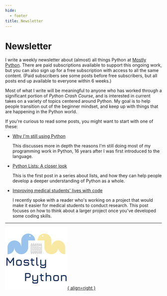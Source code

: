 ```yaml
---
hide:
  - footer
title: Newsletter
---
```


# Newsletter

I write a weekly newsletter about (almost) all things Python at [Mostly Python](https://mostlypython.substack.com). There are paid subscriptions available to support this ongoing work, but you can also sign up for a free subscription with access to all the same content. (Paid subscribers see some posts before free subscribers, but all posts end up available to everyone within 6 weeks.)

Most of what I write will be meaningful to anyone who has worked through a significant portion of *Python Crash Course*, and is interested in current takes on a variety of topics centered around Python. My goal is to help people transition out of the beginner mindset, and keep up with things that are happening in the Python world.

If you're curious to read some posts, you might want to start with one of these:

- [Why I'm still using Python](https://mostlypython.substack.com/p/why-im-still-using-python)
    
    This discusses more in depth the reasons I'm still doing most of my programming work in Python, 16 years after I was first introduced to the language.

- [Python Lists: A closer look](https://mostlypython.substack.com/p/python-lists-a-closer-look)

    This is the first post in a series about lists, and how they can help people develop a deeper understanding of Python as a whole.

- [Improving medical students' lives with code](https://mostlypython.substack.com/p/improving-medical-students-lives)

    I recently spoke with a reader who's working on a project that would make it easier for medical students to conduct research. This post focuses on how to think about a larger project once you've developed some coding skills.
    
---

[![Mostly Python logo, two snakes facing each other over a microchip.](images/mp_logo_200px.png){ align=right }](https://mostlypython.substack.com)